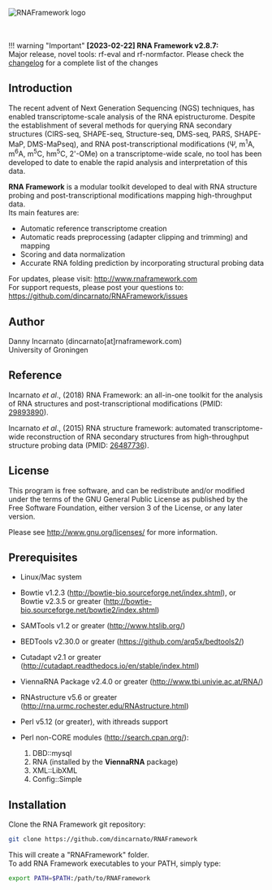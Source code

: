 ![RNAFramework logo](http://www.incarnatolab.com/images/docs/RNAframework/logo_black.png)
<br />  
<br />  

!!! warning "Important"
    __[2023-02-22] RNA Framework v2.8.7:__<br/>Major release, novel tools: rf-eval and rf-normfactor. Please check the [changelog](https://github.com/dincarnato/RNAFramework/blob/master/CHANGELOG.md) for a complete list of the changes
    
## Introduction

The recent advent of Next Generation Sequencing (NGS) techniques, has enabled transcriptome-scale analysis of the RNA epistructurome.
Despite the establishment of several methods for querying RNA secondary structures (CIRS-seq, SHAPE-seq, Structure-seq, DMS-seq, PARS, SHAPE-MaP, DMS-MaPseq), and RNA post-transcriptional modifications (&Psi;, m<sup>1</sup>A, m<sup>6</sup>A, m<sup>5</sup>C, hm<sup>5</sup>C, 2'-OMe) on a transcriptome-wide scale, no tool has been developed to date to enable the rapid analysis and interpretation of this data.

__RNA Framework__ is a modular toolkit developed to deal with RNA structure probing and post-transcriptional modifications mapping high-throughput data.  
Its main features are: 

- Automatic reference transcriptome creation
- Automatic reads preprocessing (adapter clipping and trimming) and mapping
- Scoring and data normalization
- Accurate RNA folding prediction by incorporating structural probing data

For updates, please visit: <http://www.rnaframework.com>  
For support requests, please post your questions to: <https://github.com/dincarnato/RNAFramework/issues>


## Author

Danny Incarnato (dincarnato[at]rnaframework.com)<br/>
University of Groningen<br/>


## Reference

Incarnato *et al*., (2018) RNA Framework: an all-in-one toolkit for the analysis of RNA structures and post-transcriptional modifications (PMID: [29893890](https://www.ncbi.nlm.nih.gov/pubmed/29893890)).

Incarnato *et al*., (2015) RNA structure framework: automated transcriptome-wide reconstruction of RNA secondary structures from high-throughput structure probing data (PMID: [26487736](https://www.ncbi.nlm.nih.gov/pubmed/26487736)).


## License

This program is free software, and can be redistribute and/or modified under the terms of the GNU General Public License as published by the Free Software Foundation, either version 3 of the License, or any later version.

Please see <http://www.gnu.org/licenses/> for more information.


## Prerequisites

- Linux/Mac system
- Bowtie v1.2.3 (<http://bowtie-bio.sourceforge.net/index.shtml>), or
  <br/>Bowtie v2.3.5 or greater (<http://bowtie-bio.sourceforge.net/bowtie2/index.shtml>)
- SAMTools v1.2 or greater (<http://www.htslib.org/>)
- BEDTools v2.30.0 or greater (<https://github.com/arq5x/bedtools2/>)
- Cutadapt v2.1 or greater (<http://cutadapt.readthedocs.io/en/stable/index.html>)
- ViennaRNA Package v2.4.0 or greater (<http://www.tbi.univie.ac.at/RNA/>)
- RNAstructure v5.6 or greater (<http://rna.urmc.rochester.edu/RNAstructure.html>)
- Perl v5.12 (or greater), with ithreads support
- Perl non-CORE modules (<http://search.cpan.org/>):

    1. DBD::mysql    
    3. RNA (installed by the __ViennaRNA__ package)  
    4. XML::LibXML
    5. Config::Simple  


## Installation

Clone the RNA Framework git repository:

```bash
git clone https://github.com/dincarnato/RNAFramework
```
This will create a "RNAFramework" folder.<br />
To add RNA Framework executables to your PATH, simply type:

```bash
export PATH=$PATH:/path/to/RNAFramework
```